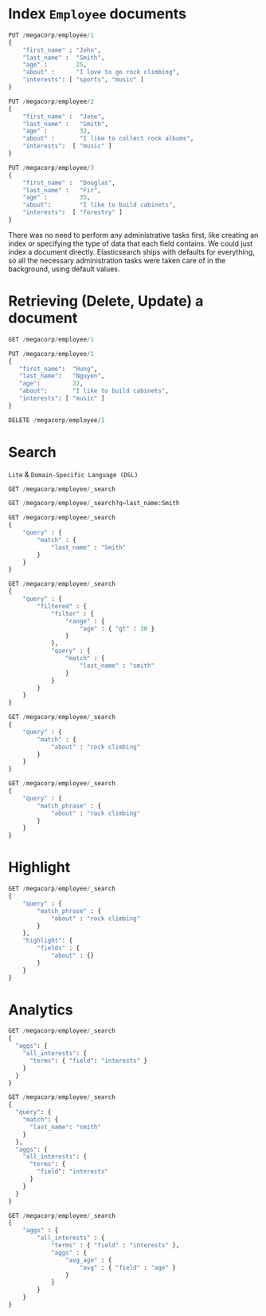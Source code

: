 # Index `Employee` documents

```python
PUT /megacorp/employee/1
{
    "first_name" : "John",
    "last_name" :  "Smith",
    "age" :        25,
    "about" :      "I love to go rock climbing",
    "interests": [ "sports", "music" ]
}

PUT /megacorp/employee/2
{
    "first_name" :  "Jane",
    "last_name" :   "Smith",
    "age" :         32,
    "about" :       "I like to collect rock albums",
    "interests":  [ "music" ]
}

PUT /megacorp/employee/3
{
    "first_name" :  "Douglas",
    "last_name" :   "Fir",
    "age" :         35,
    "about":        "I like to build cabinets",
    "interests":  [ "forestry" ]
}
```

There was no need to perform any administrative tasks first, like creating an index or specifying the type of data that each field contains. We could just index a document directly. Elasticsearch ships with defaults for everything, so all the necessary administration tasks were taken care of in the background, using default values.

# Retrieving (Delete, Update) a document

```python
GET /megacorp/employee/1

PUT /megacorp/employee/1
{
   "first_name":  "Hung",
   "last_name":   "Nguyen",
   "age":         22,
   "about":       "I like to build cabinets",
   "interests": [ "music" ]
}

DELETE /megacorp/employee/1
```

# Search

`Lite` & `Domain-Specific Language (DSL)`

```python
GET /megacorp/employee/_search

GET /megacorp/employee/_search?q=last_name:Smith

GET /megacorp/employee/_search
{
    "query" : {
        "match" : {
            "last_name" : "Smith"
        }
    }
}

GET /megacorp/employee/_search
{
    "query" : {
        "filtered" : {
            "filter" : {
                "range" : {
                    "age" : { "gt" : 30 } 
                }
            },
            "query" : {
                "match" : {
                    "last_name" : "smith" 
                }
            }
        }
    }
}

GET /megacorp/employee/_search
{
    "query" : {
        "match" : {
            "about" : "rock climbing"
        }
    }
}

GET /megacorp/employee/_search
{
    "query" : {
        "match_phrase" : {
            "about" : "rock climbing"
        }
    }
}
```

# Highlight

```python
GET /megacorp/employee/_search
{
    "query" : {
        "match_phrase" : {
            "about" : "rock climbing"
        }
    },
    "highlight": {
        "fields" : {
            "about" : {}
        }
    }
}
```

# Analytics

```python
GET /megacorp/employee/_search
{
  "aggs": {
    "all_interests": {
      "terms": { "field": "interests" }
    }
  }
}

GET /megacorp/employee/_search
{
  "query": {
    "match": {
      "last_name": "smith"
    }
  },
  "aggs": {
    "all_interests": {
      "terms": {
        "field": "interests"
      }
    }
  }
}

GET /megacorp/employee/_search
{
    "aggs" : {
        "all_interests" : {
            "terms" : { "field" : "interests" },
            "aggs" : {
                "avg_age" : {
                    "avg" : { "field" : "age" }
                }
            }
        }
    }
}
```

